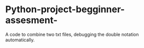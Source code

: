 # Python-project-begginner-assesment-
A code to combine two txt files, debugging the double notation automatically. 

